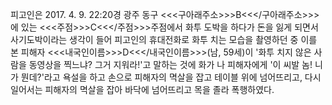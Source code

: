 피고인은 2017. 4. 9. 22:20경 광주 동구 <<<구아래주소>>>B<<</구아래주소>>>에 있는 <<<주점>>>C<<</주점>>>주점에서 화투 도박을 하다가 돈을 잃게 되면서 사기도박이라는 생각이 들어 피고인의 휴대전화로 화투 치는 모습을 촬영하던 중 이를 본 피해자 <<<내국인이름>>>D<<</내국인이름>>>(남, 59세)이 '화투 치지 않은 사람을 동영상을 찍느냐? 그거 지워라!'고 말하는 것에 화가 나 피해자에게 '이 씨발 놈! 니가 뭔데?'라고 욕설을 하고 손으로 피해자의 멱살을 잡고 테이블 위에 넘어뜨리고, 다시 일어서는 피해자의 멱살을 잡아 바닥에 넘어뜨리고 목을 졸라 폭행하였다.